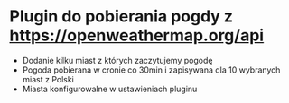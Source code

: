 # Plugin do pobierania pogdy z https://openweathermap.org/api
- Dodanie kilku miast z których zaczytujemy pogodę
- Pogoda pobierana w cronie co 30min i zapisywana dla 10 wybranych miast z Polski
- Miasta konfigurowalne w ustawieniach pluginu